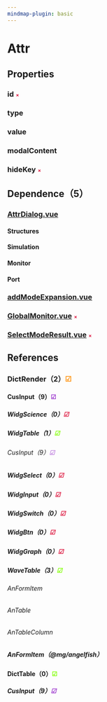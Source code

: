 ```yaml
---
mindmap-plugin: basic
---
```


# Attr

## Properties

### id <font size="1em" color="Crimson">&cross;</font>
### type
### value
### modalContent
### hideKey <font size="1em" color="Crimson">&cross;</font>

## Dependence（5）

### [AttrDialog.vue](/Users/gongyuqi/Desktop/Workspace/code/aquaman/applications/orca/src/engine/dialogs/AttrDialog.vue)

#### Structures

#### Simulation

#### Monitor

#### Port

### [addModeExpansion.vue](/Users/gongyuqi/Desktop/Workspace/code/aquaman/applications/orca/src/modules/monitor/dialogs/addModeExpansion.vue)

### [GlobalMonitor.vue](/Users/gongyuqi/Desktop/Workspace/code/aquaman/applications/orca/src/modules/monitor/dialogs/GlobalMonitor.vue) <font size="1em" color="Crimson">&cross;</font>

### [SelectModeResult.vue](/Users/gongyuqi/Desktop/Workspace/code/aquaman/applications/orca/src/modules/source/dialogs/SelectModeResult.vue) <font size="1em" color="Crimson">&cross;</font>

## References

### DictRender（2）<font color="DarkOrange">&#9745;</font>

#### CusInput（9）<font color="DarkOrchid">&#9745;</font>

##### WidgScience（0）<font color="Crimson">&#9745;</font>

##### WidgTable（1）<font color="Chartreuse">&#9745;</font>

###### CusInput（9）<font color="DarkOrchid">&#9745;</font>

##### WidgSelect（0）<font color="Crimson">&#9745;</font>

##### WidgInput（0）<font color="Crimson">&#9745;</font>

##### WidgSwitch（0）<font color="Crimson">&#9745;</font>

##### WidgBtn（0）<font color="Crimson">&#9745;</font>

##### WidgGraph（0）<font color="Crimson">&#9745;</font>

##### WaveTable（3）<font color="Chartreuse">&#9745;</font>

###### AnFormItem

###### AnTable 

###### AnTableColumn

##### AnFormItem（@mg/angelfish）

#### DictTable（0）<font color="Chartreuse">&#9745;</font>

##### CusInput（9）<font color="DarkOrchid">&#9745;</font>



